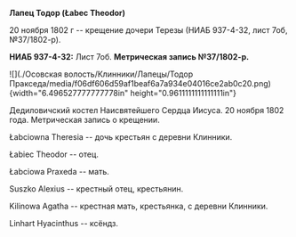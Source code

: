 **Лапец Тодор (Łabec Theodor)**

20 ноября 1802 г -- крещение дочери Терезы (НИАБ 937-4-32, лист 7об,
№37/1802-р).

**НИАБ 937-4-32:** Лист 7об. **Метрическая запись №37/1802-р.**

![](./Осовская волость/Клинники/Лапецы/Тодор Пракседа/media/f06df606d59af1beaf6a7a934e04016ce2ab0c20.png){width="6.496527777777778in"
height="0.9611111111111111in"}

Дедиловичский костел Наисвятейшего Сердца Иисуса. 20 ноября 1802 года.
Метрическая запись о крещении.

Łabciowna Theresia -- дочь крестьян с деревни Клинники.

Łabiec Theodor -- отец.

Łabciowa Praxeda -- мать.

Suszko Alexius -- крестный отец, крестьянин.

Kilinowa Agatha -- крестная мать, крестьянка, с деревни Клинники.

Linhart Hyacinthus -- ксёндз.
